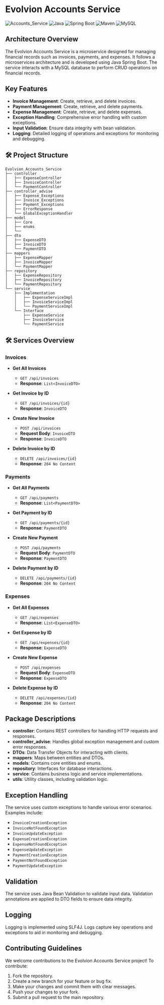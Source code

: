 # Evolvion Accounts Service

![Accounts_Service](https://img.shields.io/badge/Accounts_Service%20Microservice-6DB33F?style=for-the-badge&logo=java&logoColor=white)
![Java](https://img.shields.io/badge/Java-ED8B00?style=for-the-badge&logo=java&logoColor=white) 
![Spring Boot](https://img.shields.io/badge/Spring_Boot-6DB33F?style=for-the-badge&logo=spring-boot&logoColor=white) 
![Maven](https://img.shields.io/badge/Maven-C71A36?style=for-the-badge&logo=apache-maven&logoColor=white) 
![MySQL](https://img.shields.io/badge/MySQL-4479A1?style=for-the-badge&logo=mysql&logoColor=white)

## Architecture Overview

The Evolvion Accounts Service is a microservice designed for managing financial records such as invoices, payments, and expenses. It follows a microservices architecture and is developed using Java Spring Boot. The service interacts with a MySQL database to perform CRUD operations on financial records.

## Key Features

- **Invoice Management**: Create, retrieve, and delete invoices.
- **Payment Management**: Create, retrieve, and delete payments.
- **Expense Management**: Create, retrieve, and delete expenses.
- **Exception Handling**: Comprehensive error handling with custom exceptions.
- **Input Validation**: Ensure data integrity with bean validation.
- **Logging**: Detailed logging of operations and exceptions for monitoring and debugging.

## 🛠️ Project Structure

```plaintext
Evolvion_Accounts_Service
├── controller
│   ├── ExpenseController
│   ├── InvoiceController
│   └── PaymentController
├── controller_advise
│   ├── Expense_Exceptions
│   ├── Invoice_Exceptions
│   ├── Payment_Exceptions
│   ├── ErrorResponse
│   └── GlobalExceptionHandler
├── model
│   ├── Core
│   ├── enums
│   └──
├── dto
│   ├── ExpenseDTO
│   ├── InvoiceDTO
│   └── PaymentDTO
├── mappers
│   ├── ExpenseMapper
│   ├── InvoiceMapper
│   └── PaymentMapper
├── repository
│   ├── ExpenseRepository
│   ├── InvoiceRepository
│   └── PaymentRepository
└── service
    ├── Implementation
    │   ├── ExpenseServiceImpl
    │   ├── InvoiceServiceImpl
    │   └── PaymentServiceImpl
    └── Interface
        ├── ExpenseService
        ├── InvoiceService
        └── PaymentService

```


## 🛠️ Services Overview

### Invoices

- **Get All Invoices**
  - `GET /api/invoices`
  - **Response**: `List<InvoiceDTO>`

- **Get Invoice by ID**
  - `GET /api/invoices/{id}`
  - **Response**: `InvoiceDTO`

- **Create New Invoice**
  - `POST /api/invoices`
  - **Request Body**: `InvoiceDTO`
  - **Response**: `InvoiceDTO`

- **Delete Invoice by ID**
  - `DELETE /api/invoices/{id}`
  - **Response**: `204 No Content`

### Payments

- **Get All Payments**
  - `GET /api/payments`
  - **Response**: `List<PaymentDTO>`

- **Get Payment by ID**
  - `GET /api/payments/{id}`
  - **Response**: `PaymentDTO`

- **Create New Payment**
  - `POST /api/payments`
  - **Request Body**: `PaymentDTO`
  - **Response**: `PaymentDTO`

- **Delete Payment by ID**
  - `DELETE /api/payments/{id}`
  - **Response**: `204 No Content`

### Expenses

- **Get All Expenses**
  - `GET /api/expenses`
  - **Response**: `List<ExpenseDTO>`

- **Get Expense by ID**
  - `GET /api/expenses/{id}`
  - **Response**: `ExpenseDTO`

- **Create New Expense**
  - `POST /api/expenses`
  - **Request Body**: `ExpenseDTO`
  - **Response**: `ExpenseDTO`

- **Delete Expense by ID**
  - `DELETE /api/expenses/{id}`
  - **Response**: `204 No Content`

## Package Descriptions

- **controller**: Contains REST controllers for handling HTTP requests and responses.
- **controller_advise**: Handles global exception management and custom error responses.
- **DTOs**: Data Transfer Objects for interacting with clients.
- **mappers**: Maps between entities and DTOs.
- **models**: Contains core entities and enums.
- **repository**: Interfaces for database interactions.
- **service**: Contains business logic and service implementations.
- **utils**: Utility classes, including validation logic.

## Exception Handling

The service uses custom exceptions to handle various error scenarios. Examples include:
- `InvoiceCreationException`
- `InvoiceNotFoundException`
- `InvoiceUpdateException`
- `ExpenseCreationException`
- `ExpenseNotFoundException`
- `ExpenseUpdateException`
- `PaymentCreationException`
- `PaymentNotFoundException`
- `PaymentUpdateException`

## Validation

The service uses Java Bean Validation  to validate input data. Validation annotations are applied to DTO fields to ensure data integrity.

## Logging

Logging is implemented using SLF4J. Logs capture key operations and exceptions to aid in monitoring and debugging.

## Contributing Guidelines

We welcome contributions to the Evolvion Accounts Service project! To contribute:

1. Fork the repository.
2. Create a new branch for your feature or bug fix.
3. Make your changes and commit them with clear messages.
4. Push your changes to your fork.
5. Submit a pull request to the main repository.
